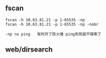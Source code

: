 
## fscan

```
fscan -h 10.63.81.21 -p 1-65535 -np
fscan -h 10.63.81.21 -p 1-65535 -np -nobr

-np no ping   有时开了防火墙 ping失败就不探索了
```

## web/dirsearch
